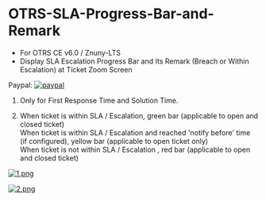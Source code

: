# OTRS-SLA-Progress-Bar-and-Remark
- For OTRS CE v6.0 / Znuny-LTS
- Display SLA Escalation Progress Bar and Its Remark (Breach or Within Escalation) at Ticket Zoom Screen 

Paypal: [![paypal](https://www.paypalobjects.com/en_US/i/btn/btn_donateCC_LG.gif)](https://paypal.me/MohdAzfar?locale.x=en_US)     
  
1. Only for First Response Time and Solution Time.  

2. 	When ticket is within SLA / Escalation, green bar (applicable to open and closed ticket)  
	When ticket is within SLA / Escalation and reached 'notify before' time (if configured), yellow bar (applicable to open ticket only)  
	When ticket is not within SLA / Escalation , red bar (applicable to open and closed ticket)  
  
[![1.png](https://i.postimg.cc/8PXvx6VD/1.png)](https://postimg.cc/Lnfh1hX0)  
  
[![2.png](https://i.postimg.cc/zfKRL2HX/2.png)](https://postimg.cc/SXQK3rGw)  
